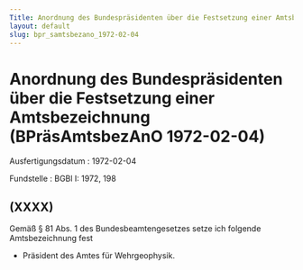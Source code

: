 ```yaml
---
Title: Anordnung des Bundespräsidenten über die Festsetzung einer Amtsbezeichnung
layout: default
slug: bpr_samtsbezano_1972-02-04
---
```


# Anordnung des Bundespräsidenten über die Festsetzung einer Amtsbezeichnung (BPräsAmtsbezAnO 1972-02-04)

Ausfertigungsdatum
:   1972-02-04

Fundstelle
:   BGBl I: 1972, 198



## (XXXX)

Gemäß § 81 Abs. 1 des Bundesbeamtengesetzes setze ich folgende
Amtsbezeichnung fest

*   Präsident des Amtes für Wehrgeophysik.




